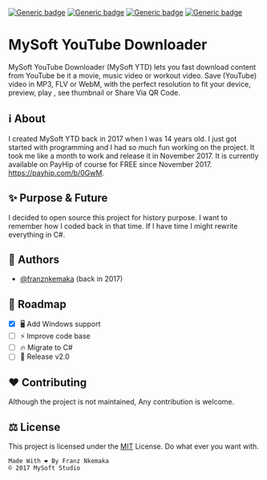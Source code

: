 [![Generic badge](https://img.shields.io/badge/Maintained-NO-red.svg)](https://shields.io/)
[![Generic badge](https://img.shields.io/badge/License-MIT-green.svg)](https://shields.io/)
[![Generic badge](https://img.shields.io/badge/Windows-YES-green.svg)](https://shields.io/)
[![Generic badge](https://img.shields.io/badge/Last_Active-2017-yellow.svg)](https://shields.io/)

# MySoft YouTube Downloader

MySoft YouTube Downloader (MySoft YTD) lets you fast download content from YouTube be it a movie, music video or workout video. Save (YouTube) video in MP3, FLV or WebM, with the perfect resolution to fit your device, preview, play , see thumbnail or Share Via QR Code.

## ℹ️ About

I created MySoft YTD back in 2017 when I was 14 years old. I just got started with programming and I had so much fun working on the project. It took me like a month to work and release it in November 2017.
It is currently available on PayHip of course for FREE since November 2017. https://payhip.com/b/0GwM.

## ✨ Purpose & Future

I decided to open source this project for history purpose. I want to remember how I coded back in that time. If I have time I might rewrite everything in C#.

## 🤝 Authors

-   [@franznkemaka](https://github.com/franznkemaka) (back in 2017)

## 📌 Roadmap

-   [x] 🖥️ Add Windows support
-   [ ] ⚡️ Improve code base
-   [ ] 🔥 Migrate to C#
-   [ ] 🚀 Release v2.0

## ❤️ Contributing

Although the project is not maintained, Any contribution is welcome.

## ⚖️ License

This project is licensed under the [MIT](LICENSE) License.
Do what ever you want with.

```
Made With ❤️ By Franz Nkemaka
© 2017 MySoft Studio
```
